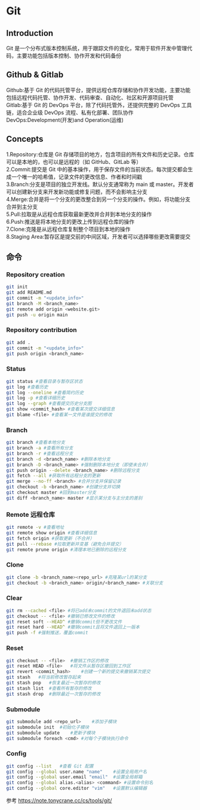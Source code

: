# Git
## Introduction
Git 是一个分布式版本控制系统，用于跟踪文件的变化，常用于软件开发中管理代码，主要功能包括版本控制、协作开发和代码备份  
## Github & Gitlab
Github:基于 Git 的代码托管平台，提供远程仓库存储和协作开发功能，主要功能包括远程代码托管、协作开发、代码审查、自动化、社区和开源项目托管  
Gitlab:基于 Git 的 DevOps 平台，除了代码托管外，还提供完整的 DevOps 工具链，适合企业级 DevOps 流程、私有化部署、团队协作  
    DevOps:Development(开发)and Operation(运维)  
## Concepts
1.Repository:仓库是 Git 存储项目的地方，包含项目的所有文件和历史记录。仓库可以是本地的，也可以是远程的（如 GitHub、GitLab 等）  
2.Commit:提交是 Git 中的基本操作，用于保存文件的当前状态。每次提交都会生成一个唯一的哈希值，记录文件的更改信息、作者和时间戳  
3.Branch:分支是项目的独立开发线。默认分支通常称为 main 或 master。开发者可以创建新分支来开发新功能或修复问题，而不会影响主分支  
4.Merge:合并是将一个分支的更改整合到另一个分支的操作。例如，将功能分支合并到主分支  
5.Pull:拉取是从远程仓库获取最新更改并合并到本地分支的操作  
6.Push:推送是将本地分支的更改上传到远程仓库的操作  
7.Clone:克隆是从远程仓库复制整个项目到本地的操作  
8.Staging Area:暂存区是提交前的中间区域，开发者可以选择哪些更改需要提交  
## 命令
### Repository creation
```bash
git init  
git add README.md  
git commit -m "<update_info>"
git branch -M <branch_name>  
git remote add origin <website.git>
git push -u origin main
```
### Repository contribution
```bash
git add .
git commit -m "<update_info>"  
git push origin <branch_name>  
```
### Status
```bash
git status #查看目录与暂存区状态
git log #查看历史
git log --oneline #查看简约历史
git log -p #查看详细历史
git log --graph #查看提交历史分支图
git show <commit_hash> #查看某次提交详细信息
git blame <file> #查看某一文件是谁提交的修改
```
### Branch
``` bash
git branch #查看本地分支
git branch -a #查看所有分支
git branch -r #查看远程分支
git branch -d <branch_name> #删除本地分支
git branch -D <branch_name> #强制删除本地分支（即使未合并）
git push origin --delete <branch_name> #删除远程分支
git fetch --all #获取所有远程分支的更新
git merge --no-ff <branch> #合并分支并保留记录
git checkout -b <branch_name> #创建分支并切换
git checkout master #回到master分支
git diff <branch_name> master #显示某分支与主分支的差别
```
### Remote 远程仓库
```bash
git remote -v #查看地址
git remote show origin #查看详细信息
git fetch origin #获取更新（不合并）
git pull --rebase #拉取更新并变基（避免合并提交）
git remote prune origin #清理本地已删除的远程分支
```
### Clone
```bash
git clone -b <branch_name><repo_url> #克隆某url的某分支
git checkout -b <branch_name> origin/<branch_name> #关联分支
```
### Clear
```bash
git rm --cached <file> #将已add未commit的文件退回未add状态
git checkout -- <file> #撤销已修改文件的修改
git reset soft --HEAD^ #撤销commit但不更改文件
git reset hard --HEAD^ #撤销commit且将文件退回上一版本
git push -f #强制推送，覆盖commit
```
### Reset
```bash
git checkout -- <file>	#撤销工作区的修改
git reset HEAD <file>	#将文件从暂存区撤回到工作区
git revert <commit_hash>	#创建一个新的提交来撤销某次提交
git stash	#将当前修改暂存起来
git stash pop	#恢复最近一次暂存的修改
git stash list	#查看所有暂存的修改
git stash drop	#删除最近一次暂存的修改
```
### Submodule
```bash
git submodule add <repo_url>	#添加子模块
git submodule init	#初始化子模块
git submodule update	#更新子模块
git submodule foreach <cmd>	#对每个子模块执行命令
```
### Config
```bash
git config --list	#查看 Git 配置
git config --global user.name "name"	#设置全局用户名
git config --global user.email "email"	#设置全局邮箱
git config --global alias.<alias> <command>	#设置命令别名
git config --global core.editor "vim"	#设置默认编辑器
```

参考 https://note.tonycrane.cc/cs/tools/git/